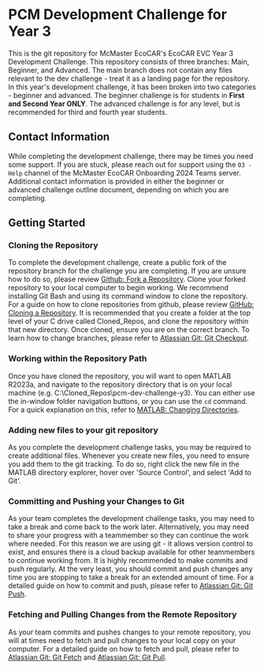 # PCM Development Challenge for Year 3
This is the git repository for McMaster EcoCAR's EcoCAR EVC Year 3 Development Challenge. This repository consists of three branches: Main, Beginner, and Advanced. The main branch does not contain any files relevant to the dev challenge - treat it as a landing page for the repository. In this year's development challenge, it has been broken into two categories - beginner and advanced. The beginner challenge is for students in **First and Second Year ONLY**. The advanced challenge is for any level, but is recommended for third and fourth year students.
## Contact Information
While completing the development challenge, there may be times you need some support. If you are stuck, please reach out for support using the ```03 - Help``` channel of the McMaster EcoCAR Onboarding 2024 Teams server. Additional contact information is provided in either the beginner or advanced challenge outline document, depending on which you are completing.
## Getting Started
### Cloning the Repository
To complete the development challenge, create a public fork of the repository branch for the challenge you are completing. If you are unsure how to do so, please review [Github: Fork a Repository](https://docs.github.com/en/pull-requests/collaborating-with-pull-requests/working-with-forks/fork-a-repo). Clone your forked repository to your local computer to begin working. We recommend installing Git Bash and using its command window to clone the repository. For a guide on how to clone repositories from github, please review [GitHub: Cloning a Repository](https://docs.github.com/en/repositories/creating-and-managing-repositories/cloning-a-repository). It is recommended that you create a folder at the top level of your C drive called Cloned_Repos, and clone the repository within that new directory. Once cloned, ensure you are on the correct branch. To learn how to change branches, please refer to [Atlassian Git: Git Checkout](https://www.atlassian.com/git/tutorials/using-branches/git-checkout#:~:text=The%20git%20branch%20command%20can,to%20switch%20to%20that%20branch.).
### Working within the Repository Path
Once you have cloned the repository, you will want to open MATLAB R2023a, and navigate to the repository directory that is on your local machine (e.g. C:\Cloned_Repos\pcm-dev-challenge-y3). You can either use the in-window folder navigation buttons, or you can use the ```cd``` command. For a quick explanation on this, refer to [MATLAB: Changing Directories](https://www.mathworks.com/help/matlab/ref/cd.html).
### Adding new files to your git repository
As you complete the development challenge tasks, you may be required to create additional files. Whenever you create new files, you need to ensure you add them to the git tracking. To do so, right click the new file in the MATLAB directory explorer, hover over 'Source Control', and select 'Add to Git'. 
### Committing and Pushing your Changes to Git
As your team completes the development challenge tasks, you may need to take a break and come back to the work later. Alternatively, you may need to share your progress with a teammember so they can continue the work where needed. For this reason we are using git - it allows version control to exist, and ensures there is a cloud backup available for other teammembers to continue working from. It is highly recommended to make commits and push regularly. At the very least, you should commit and push changes any time you are stopping to take a break for an extended amount of time. For a detailed guide on how to commit and push, please refer to [Atlassian Git: Git Push](https://www.atlassian.com/git/tutorials/syncing/git-push).
### Fetching and Pulling Changes from the Remote Repository
As your team commits and pushes changes to your remote repository, you will at times need to fetch and pull changes to your local copy on your computer. For a detailed guide on how to fetch and pull, please refer to [Atlassian Git: Git Fetch](https://www.atlassian.com/git/tutorials/syncing/git-fetch) and [Atlassian Git: Git Pull](https://www.atlassian.com/git/tutorials/syncing/git-pull).